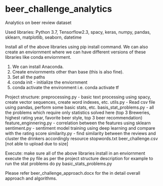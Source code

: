 # beer_challenge_analytics
Analytics on beer review dataset

Used libraries:
Python 3.7, Tensorflow2.3, spacy, keras, numpy, pandas, sklearn, matplotlib, seaborn, datetime 

Install all of the above libraries using pip install command. 
We can also create an enviornment where we can have different versions of these libraries like conda enviornment.
  1. We can install Anaconda.
  2. Create enviornments other than base (this is also fine). 
  3. Set all the paths 
  4. conda init - initialize the enviornment
  5. conda activate the environment  i.e. conda activate tf
  
Project structure:
  preprocessing.py   - basic text processing using spacy, create vector sequences, create word indexes, etc.
  utils.py      - Read csv file using pandas, perform some basic stats, etc.
  basis_stat_problems.py    - all the problems which require only statistics solved here (top 3 Breweries, highest rating year, favorite beer style, top 3 beer recommendation)
  feature_enginnering.py   - correlation between the features using sklearn
  sentiment.py   - sentiment model training using deep learning and compare with the rating score
  similarity.py   - find similarity between the reviews and cluster the drinkers accordingly
  resource
     stopwords.txt
     beer_challenge.csv  [not able to upload due to size]

Execute:
  make sure all of the above libraries install in an enviornment
  execute the py file as per the project structure description for example to run the stat problems do py basic_stats_problems.py
 
Please refer beer_challenge_approach.docx for the in detail overall approach and algorithms.  
